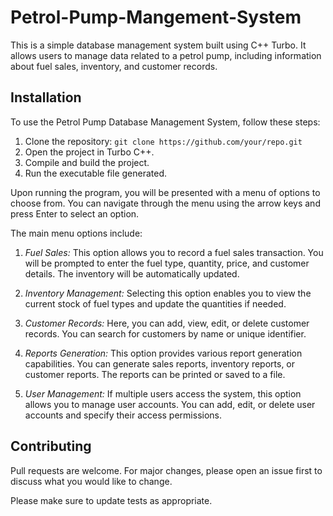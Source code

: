 # Petrol-Pump-Mangement-System

This is a simple database management system built using C++ Turbo. It allows users to manage data related to a petrol pump, including information about fuel sales, inventory, and customer records. 

## Installation
To use the Petrol Pump Database Management System, follow these steps:
1. Clone the repository: `git clone https://github.com/your/repo.git`
2. Open the project in Turbo C++.
3. Compile and build the project.
4. Run the executable file generated.


Upon running the program, you will be presented with a menu of options to choose from. You can navigate through the menu using the arrow keys and press Enter to select an option.

The main menu options include:

1. *Fuel Sales:* This option allows you to record a fuel sales transaction. You will be prompted to enter the fuel type, quantity, price, and customer details. The inventory will be automatically updated.

2. *Inventory Management:* Selecting this option enables you to view the current stock of fuel types and update the quantities if needed.

3. *Customer Records:* Here, you can add, view, edit, or delete customer records. You can search for customers by name or unique identifier.

4. *Reports Generation:* This option provides various report generation capabilities. You can generate sales reports, inventory reports, or customer reports. The reports can be printed or saved to a file.

5. *User Management:* If multiple users access the system, this option allows you to manage user accounts. You can add, edit, or delete user accounts and specify their access permissions.

## Contributing

Pull requests are welcome. For major changes, please open an issue first
to discuss what you would like to change.

Please make sure to update tests as appropriate.
